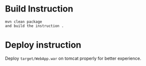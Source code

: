

# Build  Instruction


```
mvn clean package
and build the instruction .
```

# Deploy instruction

Deploy ```target/WebApp.war``` on tomcat properly for better experience.


